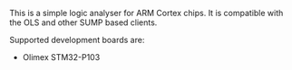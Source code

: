 This is a simple logic analyser for ARM Cortex chips. It is compatible with the OLS and other SUMP based clients.

Supported development boards are:

 * Olimex STM32-P103
